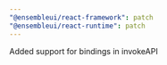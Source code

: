 ```yaml
---
"@ensembleui/react-framework": patch
"@ensembleui/react-runtime": patch
---
```


Added support for bindings in invokeAPI
